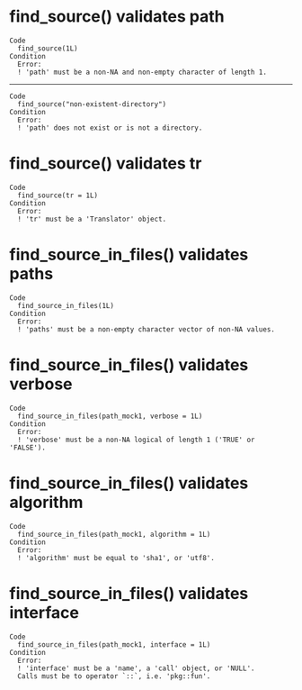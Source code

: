 # find_source() validates path

    Code
      find_source(1L)
    Condition
      Error:
      ! 'path' must be a non-NA and non-empty character of length 1.

---

    Code
      find_source("non-existent-directory")
    Condition
      Error:
      ! 'path' does not exist or is not a directory.

# find_source() validates tr

    Code
      find_source(tr = 1L)
    Condition
      Error:
      ! 'tr' must be a 'Translator' object.

# find_source_in_files() validates paths

    Code
      find_source_in_files(1L)
    Condition
      Error:
      ! 'paths' must be a non-empty character vector of non-NA values.

# find_source_in_files() validates verbose

    Code
      find_source_in_files(path_mock1, verbose = 1L)
    Condition
      Error:
      ! 'verbose' must be a non-NA logical of length 1 ('TRUE' or 'FALSE').

# find_source_in_files() validates algorithm

    Code
      find_source_in_files(path_mock1, algorithm = 1L)
    Condition
      Error:
      ! 'algorithm' must be equal to 'sha1', or 'utf8'.

# find_source_in_files() validates interface

    Code
      find_source_in_files(path_mock1, interface = 1L)
    Condition
      Error:
      ! 'interface' must be a 'name', a 'call' object, or 'NULL'.
      Calls must be to operator `::`, i.e. 'pkg::fun'.

